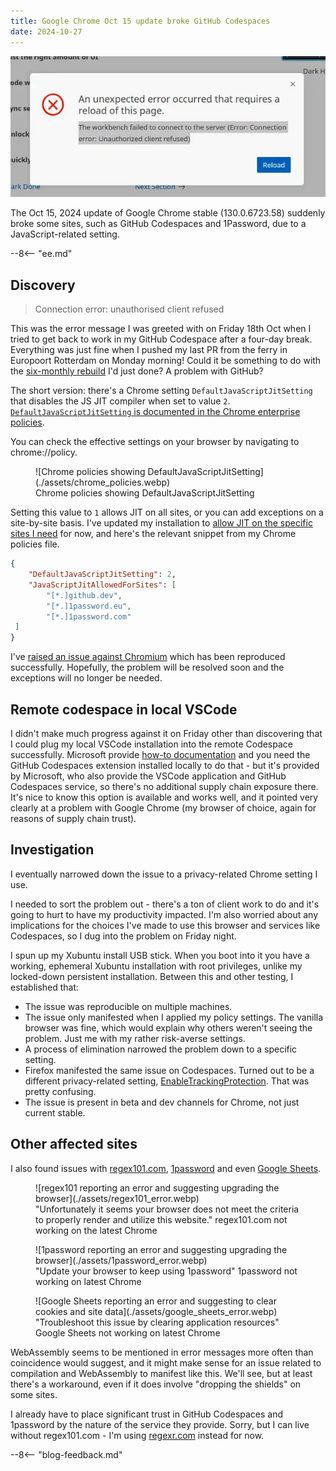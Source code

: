 ```yaml
---
title: Google Chrome Oct 15 update broke GitHub Codespaces
date: 2024-10-27
---
```


![Codespaces error 'Connection error unauthorised client refused' appears when connecting to Codespace](./assets/codespaces_broken.webp)

The Oct 15, 2024 update of Google Chrome stable (130.0.6723.58) suddenly broke some sites, such as GitHub Codespaces and 1Password, due to a JavaScript-related setting.

--8<-- "ee.md"

<!-- more -->

## Discovery

> Connection error: unauthorised client refused

This was the error message I was greeted with on Friday 18th Oct when I tried to get back to work in my GitHub Codespace after a four-day break. Everything was just fine when I pushed my last PR from the ferry in Europoort Rotterdam on Monday morning! Could it be something to do with the [six-monthly rebuild](../2024-02-27-automated-laptop-build-intro/index.md) I'd just done? A problem with GitHub?

The short version: there's a Chrome setting `DefaultJavaScriptJitSetting` that disables the JS JIT compiler when set to value `2`. [`DefaultJavaScriptJitSetting` is documented in the Chrome enterprise policies](https://chromeenterprise.google/intl/en_uk/policies/#DefaultJavaScriptJitSetting). 

You can check the effective settings on your browser by navigating to chrome://policy.

<figure markdown="span">
 ![Chrome policies showing DefaultJavaScriptJitSetting](./assets/chrome_policies.webp)
 <figcaption>Chrome policies showing DefaultJavaScriptJitSetting</figcaption>
</figure>

Setting this value to `1` allows JIT on all sites, or you can add exceptions on a site-by-site basis. I've updated my installation to [allow JIT on the specific sites I need](https://github.com/brabster/xubuntu-workstation/blob/7bb3d528e62f4cc79bcc6a8f7e1c1fd03ef3ee27/roles/chrome-browser/files/recommended.json#L8) for now, and here's the relevant snippet from my Chrome policies file.

```json
{
    "DefaultJavaScriptJitSetting": 2,
    "JavaScriptJitAllowedForSites": [
        "[*.]github.dev",
        "[*.]1password.eu",
        "[*.]1password.com"
 ]
}
```

I've [raised an issue against Chromium](https://issues.chromium.org/issues/374469562) which has been reproduced successfully. Hopefully, the problem will be resolved soon and the exceptions will no longer be needed.

## Remote codespace in local VSCode

I didn't make much progress against it on Friday other than discovering that I could plug my local VSCode installation into the remote Codespace successfully. Microsoft provide [how-to documentation](https://docs.github.com/en/codespaces/developing-in-a-codespace/using-github-codespaces-in-visual-studio-code) and you need the GitHub Codespaces extension installed locally to do that - but it's provided by Microsoft, who also provide the VSCode application and GitHub Codespaces service, so there's no additional supply chain exposure there. It's nice to know this option is available and works well, and it pointed very clearly at a problem with Google Chrome (my browser of choice, again for reasons of supply chain trust).

## Investigation

I eventually narrowed down the issue to a privacy-related Chrome setting I use.

I needed to sort the problem out - there's a ton of client work to do and it's going to hurt to have my productivity impacted. I'm also worried about any implications for the choices I've made to use this browser and services like Codespaces, so I dug into the problem on Friday night.

I spun up my Xubuntu install USB stick. When you boot into it you have a working, ephemeral Xubuntu installation with root privileges, unlike my locked-down persistent installation. Between this and other testing, I established that:

- The issue was reproducible on multiple machines.
- The issue only manifested when I applied my policy settings. The vanilla browser was fine, which would explain why others weren't seeing the problem. Just me with my rather risk-averse settings.
- A process of elimination narrowed the problem down to a specific setting.
- Firefox manifested the same issue on Codespaces. Turned out to be a different privacy-related setting, [EnableTrackingProtection](https://github.com/brabster/xubuntu-workstation/blob/7bb3d528e62f4cc79bcc6a8f7e1c1fd03ef3ee27/roles/firefox/files/policies.json#L8). That was pretty confusing.
- The issue is present in beta and dev channels for Chrome, not just current stable.

## Other affected sites

I also found issues with [regex101.com](https://regex101.com), [1password](https://start.1password.com) and even [Google Sheets](https://sheets.google.com).

<figure markdown="span">
 ![regex101 reporting an error and suggesting upgrading the browser](./assets/regex101_error.webp)
 <figcaption>"Unfortunately it seems your browser does not meet the criteria to properly render and utilize this website." regex101.com not working on the latest Chrome</figcaption>
</figure>

<figure markdown="span">
 ![1password reporting an error and suggesting upgrading the browser](./assets/1password_error.webp)
 <figcaption>"Update your browser to keep using 1password" 1password not working on latest Chrome</figcaption>
</figure>

<figure markdown="span">
 ![Google Sheets reporting an error and suggesting to clear cookies and site data](./assets/google_sheets_error.webp)
 <figcaption>"Troubleshoot this issue by clearing application resources" Google Sheets not working on latest Chrome</figcaption>
</figure>

WebAssembly seems to be mentioned in error messages more often than coincidence would suggest, and it might make sense for an issue related to compilation and WebAssembly to manifest like this. We'll see, but at least there's a workaround, even if it does involve "dropping the shields" on some sites.

I already have to place significant trust in GitHub Codespaces and 1password by the nature of the service they provide. Sorry, but I can live without regex101.com - I'm using [regexr.com](https://regexr.com) instead for now.

--8<-- "blog-feedback.md"

